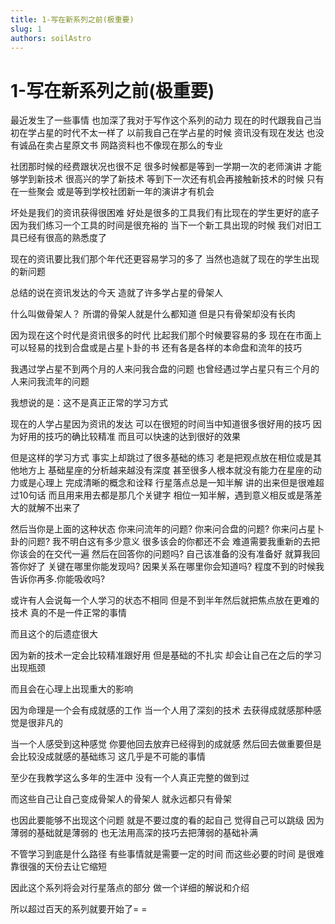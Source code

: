 ```yaml
---
title: 1-写在新系列之前(极重要)
slug: 1
authors: soilAstro
---
```


# 1-写在新系列之前(极重要)
最近发生了一些事情
也加深了我对于写作这个系列的动力
现在的时代跟我自己当初在学占星的时代不太一样了
以前我自己在学占星的时候
资讯没有现在发达
也没有诚品在卖占星原文书
网路资料也不像现在那么的专业

社团那时候的经费跟状况也很不足
很多时候都是等到一学期一次的老师演讲
才能够学到新技术
很高兴的学了新技术
等到下一次还有机会再接触新技术的时候
只有在一些聚会
或是等到学校社团新一年的演讲才有机会

坏处是我们的资讯获得很困难
好处是很多的工具我们有比现在的学生更好的底子
因为我们练习一个工具的时间是很充裕的
当下一个新工具出现的时候
我们对旧工具已经有很高的熟悉度了

现在的资讯要比我们那个年代还更容易学习的多了
当然也造就了现在的学生出现的新问题

总结的说在资讯发达的今天
造就了许多学占星的骨架人

什么叫做骨架人？
所谓的骨架人就是什么都知道
但是只有骨架却没有长肉

因为现在这个时代是资讯很多的时代
比起我们那个时候要容易的多
现在在市面上可以轻易的找到合盘或是占星卜卦的书
还有各是各样的本命盘和流年的技巧

我遇过学占星不到两个月的人来问我合盘的问题
也曾经遇过学占星只有三个月的人来问我流年的问题

我想说的是：这不是真正正常的学习方式

现在的人学占星因为资讯的发达
可以在很短的时间当中知道很多很好用的技巧
因为好用的技巧的确比较精准
而且可以快速的达到很好的效果

但是这样的学习方式
事实上却跳过了很多基础的练习
老是把观点放在相位或是其他地方上
基础星座的分析越来越没有深度
甚至很多人根本就没有能力在星座的动力或是心理上
完成清晰的概念和诠释
行星落点总是一知半解
讲的出来但是很难超过10句话
而且用来用去都是那几个关键字
相位一知半解，遇到意义相反或是落差大的就解不出来了

然后当你是上面的这种状态
你来问流年的问题?
你来问合盘的问题?
你来问占星卜卦的问题?
我不明白这有多少意义
很多该会的你都还不会
难道需要我重新的去把你该会的在交代一遍
然后在回答你的问题吗?
自己该准备的没有准备好
就算我回答你好了
关键在哪里你能发现吗?
因果关系在哪里你会知道吗?
程度不到的时候我告诉你再多.你能吸收吗?

或许有人会说每一个人学习的状态不相同
但是不到半年然后就把焦点放在更难的技术
真的不是一件正常的事情

而且这个的后遗症很大

因为新的技术一定会比较精准跟好用
但是基础的不扎实
却会让自己在之后的学习出现瓶颈

而且会在心理上出现重大的影响

因为命理是一个会有成就感的工作
当一个人用了深刻的技术
去获得成就感那种感觉是很非凡的

当一个人感受到这种感觉
你要他回去放弃已经得到的成就感
然后回去做重要但是会比较没成就感的基础练习
这几乎是不可能的事情

至少在我教学这么多年的生涯中
没有一个人真正完整的做到过

而这些自己让自己变成骨架人的骨架人
就永远都只有骨架

也因此要能够不出现这个问题
就是不要过度的看的起自己
觉得自己可以跳级
因为薄弱的基础就是薄弱的
也无法用高深的技巧去把薄弱的基础补满

不管学习到底是什么路径
有些事情就是需要一定的时间
而这些必要的时间
是很难靠很强的天份去让它缩短

因此这个系列将会对行星落点的部分
做一个详细的解说和介绍

所以超过百天的系列就要开始了= =
  
